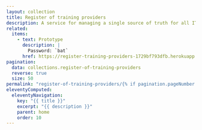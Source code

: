 ```yaml
---
layout: collection
title: Register of training providers
description: A service for managing a single source of truth for all ITT training providers
related:
  items:
    - text: Prototype
      description: |
        Password: `bat`
      href: https://register-training-providers-1729bf793dfb.herokuapp.com/
pagination:
  data: collections.register-of-training-providers
  reverse: true
  size: 50
permalink: "register-of-training-providers/{% if pagination.pageNumber > 0 %}page/{{ pagination.pageNumber + 1 }}{% endif %}/"
eleventyComputed:
  eleventyNavigation:
    key: "{{ title }}"
    excerpt: "{{ description }}"
    parent: home
    order: 10
---
```

